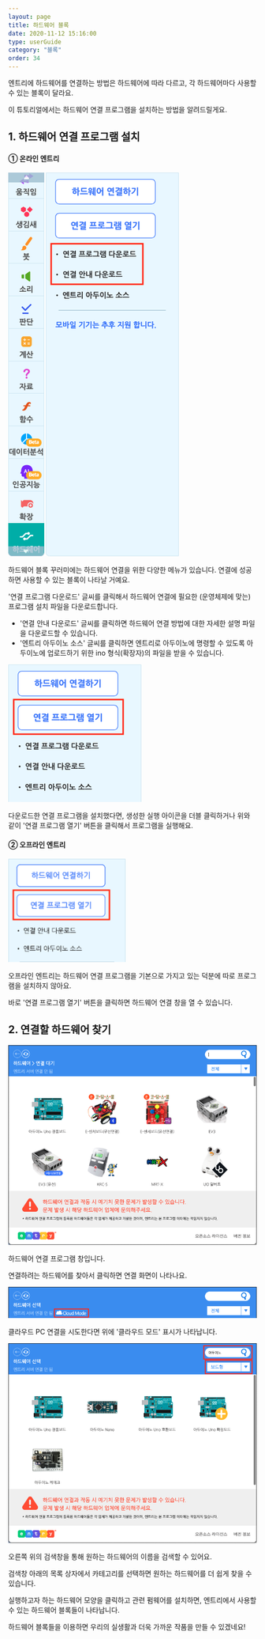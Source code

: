 ```yaml
---
layout: page
title: 하드웨어 블록
date: 2020-11-12 15:16:00
type: userGuide
category: "블록"
order: 34
---
```




엔트리에 하드웨어를 연결하는 방법은 하드웨어에 따라 다르고, 각 하드웨어마다 사용할 수 있는 블록이 달라요.

이 튜토리얼에서는 하드웨어 연결 프로그램을 설치하는 방법을 알려드릴게요.



## 1. 하드웨어 연결 프로그램 설치

#### ①  온라인 엔트리



![hardware-connect-download1](images/window/hardware-connect-download1.png)



하드웨어 블록 꾸러미에는 하드웨어 연결을 위한 다양한 메뉴가 있습니다. 연결에 성공하면 사용할 수 있는 블록이 나타날 거예요.

'연결 프로그램 다운로드' 글씨를 클릭해서 하드웨어 연결에 필요한 (운영체제에 맞는) 프로그램 설치 파일을 다운로드합니다.

+ '연결 안내 다운로드' 글씨를 클릭하면 하드웨어 연결 방법에 대한 자세한 설명 파일을 다운로드할 수 있습니다.
+ '엔트리 아두이노 소스' 글씨를 클릭하면 엔트리로 아두이노에 명령할 수 있도록 아두이노에 업로드하기 위한 ino 형식(확장자)의 파일을 받을 수 있습니다. <!--연결 프로그램에서 펌웨어를 업로드하는 것과 어떤 차이가 있나요?-->



![hardware-run-program](images/window/hardware-run-program.png)



다운로드한 연결 프로그램을 설치했다면, 생성한 실행 아이콘을 더블 클릭하거나 위와 같이 '연결 프로그램 열기' 버튼을 클릭해서 프로그램을 실행해요.



#### ② 오프라인 엔트리

<img src="images/window/hardware-block-pack-offline.png" alt="hardware-block-pack-offline" style="zoom:110%;" />



오프라인 엔트리는 하드웨어 연결 프로그램을 기본으로 가지고 있는 덕분에 따로 프로그램을 설치하지 않아요.

바로 '연결 프로그램 열기' 버튼을 클릭하면 하드웨어 연결 창을 열 수 있습니다.





## 2. 연결할 하드웨어 찾기



![hardware-connect-main](images/window/hardware-connect-main.png)



하드웨어 연결 프로그램 창입니다.

연결하려는 하드웨어를 찾아서 클릭하면 연결 화면이 나타나요.



![hardware-connect-cloud](images/window/hardware-connect-cloud.png)



클라우드 PC 연결을 시도한다면 위에 '클라우드 모드' 표시가 나타납니다.



![hardware-connect-search](images/window/hardware-connect-search.png)



오른쪽 위의 검색창을 통해 원하는 하드웨어의 이름을 검색할 수 있어요.

검색창 아래의 목록 상자에서 카테고리를 선택하면 원하는 하드웨어를 더 쉽게 찾을 수 있습니다.



실행하고자 하는 하드웨어 모양을 클릭하고 관련 펌웨어를 설치하면, 엔트리에서 사용할 수 있는 하드웨어 블록들이 나타납니다.

하드웨어 블록들을 이용하면 우리의 실생활과 더욱 가까운 작품을 만들 수 있겠네요!